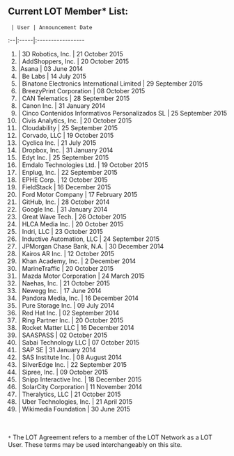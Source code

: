 ## Current LOT Member* List:

 	 | User | Announcement Date
:--|:-----|:----------------- 	
1. | 3D Robotics, Inc. | 21 October 2015
2. | AddShoppers, Inc. | 20 October 2015
3. |Asana | 03 June 2014
4. | Be Labs | 14 July 2015
5. | Binatone Electronics International Limited | 29 September 2015
6. | BreezyPrint Corporation | 08 October 2015
7. | CAN Telematics | 28 September 2015
8. |	Canon Inc. | 31 January 2014
9. | Cinco Contenidos Informativos Personalizados SL | 25 September 2015
10. | Civis Analytics, Inc. | 20 October 2015
11. | Cloudability | 25 September 2015
12. | Corvado, LLC | 19 October 2015
13. | Cyclica Inc. | 21 July 2015
14. |	Dropbox, Inc. | 31 January 2014
15. | Edyt Inc. | 25 September 2015
16. | Emdalo Technologies Ltd. | 19 October 2015
17. | Enplug, Inc. | 22 September 2015
18. | EPHE Corp. | 12 October 2015
19. | FieldStack | 16 December 2015
20. | Ford Motor Company | 17 February 2015
21. |	GitHub, Inc. | 28 October 2014
22. |	Google Inc. | 31 January 2014
23. | Great Wave Tech. | 26 October 2015
24. | HLCA Media Inc. | 20 October 2015
25. | Indri, LLC | 23 October 2015
26. | Inductive Automation, LLC | 24 September 2015
27. | JPMorgan Chase Bank, N.A. | 30 December 2014
28. | Kairos AR Inc. | 12 October 2015
29. |	Khan Academy, Inc. | 2 December 2014
30. | MarineTraffic | 20 October 2015
31. | Mazda Motor Corporation | 24 March 2015
32. | Naehas, Inc. | 21 October 2015
33. |	Newegg Inc. | 17 June 2014
34. | Pandora Media, Inc. | 16 December 2014 
35. |	Pure Storage Inc. | 09 July 2014
36. |	Red Hat Inc. | 02 September 2014
37. | Ring Partner Inc. | 20 October 2015
38. | Rocket Matter LLC | 16 December 2014
39. | SAASPASS | 02 October 2015
40. | Sabai Technology LLC | 07 October 2015
41. |	SAP SE | 31 January 2014
42. |	SAS Institute Inc. | 08 August 2014
43. | SilverEdge Inc. | 22 September 2015
44. | Sipree, Inc. | 09 October 2015
45. | Snipp Interactive Inc. | 18 December 2015
46. |	SolarCity Corporation | 11 November 2014
47. | Theralytics, LLC | 21 October 2015
48. | Uber Technologies, Inc. | 21 April 2015
49. | Wikimedia Foundation | 30 June 2015

<br><br>`*` The LOT Agreement refers to a member of the LOT Network as a LOT User. These terms may be used interchangeably on this site. 
